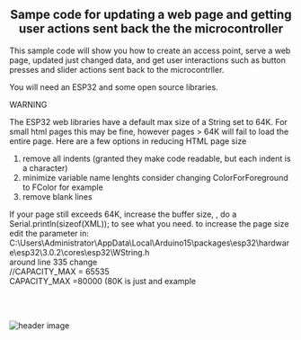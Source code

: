 
<b><h2><center>Sampe code for updating a web page and getting user actions sent back the the microcontroller</center></h1></b>

This sample code will show you how to create an access point, serve a web page, updated just changed data, and get user interactions such as button presses and slider actions sent back to the microcontrller.

You will need an ESP32 and some open source libraries.

WARNING

The ESP32 web libraries have a default max size of a String set to 64K. For small html pages this may be fine, however pages > 64K will fail to load the entire page. Here are a few options in reducing HTML page size
1. remove all indents (granted they make code readable, but each indent is a character)
2. minimize variable name lenghts consider changing ColorForForeground to FColor for example
3. remove blank lines

If your page still exceeds 64K, increase the buffer size, , do a Serial.println(sizeof(XML)); to see what you need.
to increase the page size edit the parameter in:
<br>
C:\Users\Administrator\AppData\Local\Arduino15\packages\esp32\hardware\esp32\3.0.2\cores\esp32\WString.h
<br>
around line 335 change
<br>
//CAPACITY_MAX = 65535
<br>
CAPACITY_MAX =80000 (80K is just and example



<br>
<br>

![header image](https://raw.github.com/KrisKasprzak/ESP32_WebPage/master/screen.jpg)
